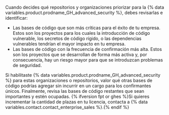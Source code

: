 Cuando decides qué repositorios y organizaciones priorizar para la {% data variables.product.prodname_GH_advanced_security %}, debes revisarlas e identificar:

- Las bases de código que son más críticas para el éxito de tu empresa. Estos son los proyectos para los cuales la introducción de código vulnerable, los secretos de código rígido, o las dependencias vulnerables tendrían el mayor impacto en tu empresa.
- Las bases de código con la frecuencia de confirmación más alta. Estos son los proyectos que se desarrollan de forma más activa y, por consecuencia, hay un riesgo mayor para que se introduzcan problemas de seguridad.

Si habilitaste {% data variables.product.prodname_GH_advanced_security %} para estas organizaciones o repositorios, valor qué otras bases de código podrías agregar sin incurrir en un cargo para los confirmantes únicos. Finalmente, revisa las bases de código restantes que sean importantes y estén ocupadas. {% ifversion fpt or ghes %}Si quieres incrementar la cantidad de plazas en tu licencia, contacta a {% data variables.contact.contact_enterprise_sales %}.{% endif %}
